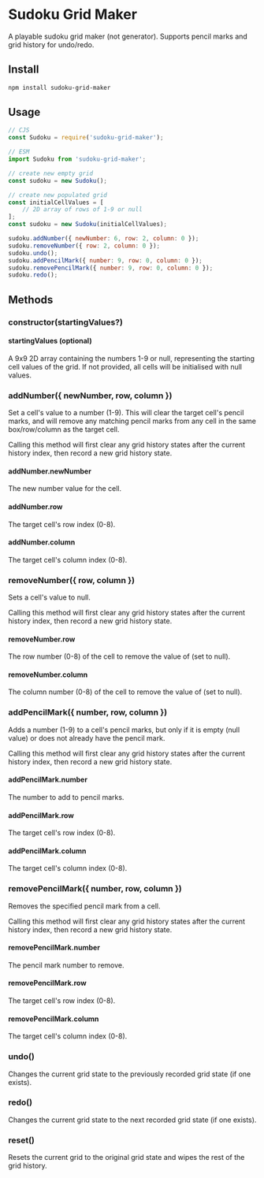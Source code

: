 # Sudoku Grid Maker

A playable sudoku grid maker (not generator). Supports pencil marks and grid history for undo/redo.

## Install

```bash
npm install sudoku-grid-maker
```

## Usage

```javascript
// CJS
const Sudoku = require('sudoku-grid-maker');

// ESM
import Sudoku from 'sudoku-grid-maker';

// create new empty grid
const sudoku = new Sudoku();

// create new populated grid
const initialCellValues = [
    // 2D array of rows of 1-9 or null
];
const sudoku = new Sudoku(initialCellValues);

sudoku.addNumber({ newNumber: 6, row: 2, column: 0 });
sudoku.removeNumber({ row: 2, column: 0 });
sudoku.undo();
sudoku.addPencilMark({ number: 9, row: 0, column: 0 });
sudoku.removePencilMark({ number: 9, row: 0, column: 0 });
sudoku.redo();
```

## Methods

### constructor(startingValues?)

#### startingValues (optional)

A 9x9 2D array containing the numbers 1-9 or null, representing the starting cell values of the grid. If not provided, all cells will be initialised with null values.

### addNumber({ newNumber, row, column })

Set a cell's value to a number (1-9). This will clear the target cell's pencil marks, and will remove any matching pencil marks from any cell in the same box/row/column as the target cell.

Calling this method will first clear any grid history states after the current history index, then record a new grid history state.

#### addNumber.newNumber

The new number value for the cell.

#### addNumber.row

The target cell's row index (0-8).

#### addNumber.column

The target cell's column index (0-8).

### removeNumber({ row, column })

Sets a cell's value to null.

Calling this method will first clear any grid history states after the current history index, then record a new grid history state.

#### removeNumber.row

The row number (0-8) of the cell to remove the value of (set to null).

#### removeNumber.column

The column number (0-8) of the cell to remove the value of (set to null).

### addPencilMark({ number, row, column })

Adds a number (1-9) to a cell's pencil marks, but only if it is empty (null value) or does not already have the pencil mark.

Calling this method will first clear any grid history states after the current history index, then record a new grid history state.

#### addPencilMark.number

The number to add to pencil marks.

#### addPencilMark.row

The target cell's row index (0-8).

#### addPencilMark.column

The target cell's column index (0-8).

### removePencilMark({ number, row, column })

Removes the specified pencil mark from a cell.

Calling this method will first clear any grid history states after the current history index, then record a new grid history state.

#### removePencilMark.number

The pencil mark number to remove.

#### removePencilMark.row

The target cell's row index (0-8).

#### removePencilMark.column

The target cell's column index (0-8).

### undo()

Changes the current grid state to the previously recorded grid state (if one exists).

### redo()

Changes the current grid state to the next recorded grid state (if one exists).

### reset()

Resets the current grid to the original grid state and wipes the rest of the grid history.
